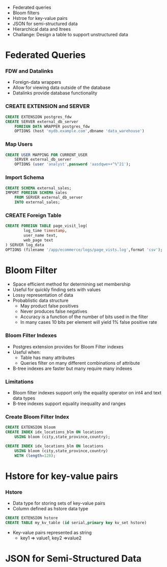 - Federated queries
- Bloom filters
- Hstroe for key-value pairs
- JSON for semi-structured data
- Hierarchical data and ltrees
- Challange: Design a table to support unstructured data

# Federated Queries

### FDW and Datalinks

- Foreign-data wrappers
- Allow for viewing data outside of the database
- Datalinks provide database functionality

### CREATE EXTENSION and SERVER

```sql
CREATE EXTENSION postgres_fdw
CREATE SERVER external_db_server
    FOREIGN DATA WRAPPER postgres_fdw
    OPTIONS (host 'mydb.example.com',dbname 'data_warehouse')
```

### Map Users

```sql
CREATE USER MAPPING FOR CURRENT_USER
    SERVER external_db_server
    OPTIONS (user 'analyst',password 'aasdqwe++^%^21');
```

### Import Schema

```SQL
CREATE SCHEMA external_sales;
IMPORT FOREIGN SCHEMA sales
    FROM SERVER external_db_server
    INTO external_sales;
```

### CREATE Foreign Table

```sql
CREATE FOREIGN TABLE page_visit_log(
        log_time timestamp,
        user_name text,
        web_page text
) SERVER log_data
OPTIONS (filename '/app/ecommerce/logs/page_vists.log',format 'csv');
```

# Bloom Filter

- Space efficient method for determining set membership
- Useful for quickly finding sets with values
- Lossy representation of data
- Probablistic data structure
  - May product false positives
  - Never produces false negatives
  - Accuracy is a function of the number of bits used in the filter
  - In many cases 10 bits per element will yield 1% false positive rate

### Bloom Filter Indexes

- Postgres extension provides for Bloom Filter indexes
- Useful when:
  - Table has many attributes
  - Queries filter on many different combinations of attribute
- B-tree indexes are faster but many require many indexes

### Limitations

- Bloom filter indexes support only the equality operator on int4 and text data types
- B-tree indexes support equality inequality and ranges

### Create Bloom Filter Index

```sql
CREATE EXTENSION bloom
CREATE INDEX idx_locations_blm ON locations
    USING bloom (city,state_province,country);
```

```sql
CREATE INDEX idx_locations_blm ON locations
    USING bloom (city,state_province,country)
    WITH (length=128);
```

# Hstore for key-value pairs

### Hstore

- Data type for storing sets of key-value pairs
- Column defined as hstore data type

```sql
CREATE EXTENSION hstore
CREATE TABLE my_kv_table (id serial,primary key kv_set hstore)
```

- Key-value pairs represented as string
  - key1 => value1, key2 =>value2

# JSON for Semi-Structured Data
